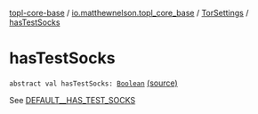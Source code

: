 [topl-core-base](../../index.md) / [io.matthewnelson.topl_core_base](../index.md) / [TorSettings](index.md) / [hasTestSocks](./has-test-socks.md)

# hasTestSocks

`abstract val hasTestSocks: `[`Boolean`](https://kotlinlang.org/api/latest/jvm/stdlib/kotlin/-boolean/index.html) [(source)](https://github.com/05nelsonm/TorOnionProxyLibrary-Android/blob/master/topl-core-base/src/main/java/io/matthewnelson/topl_core_base/TorSettings.kt#L342)

See [DEFAULT__HAS_TEST_SOCKS](-d-e-f-a-u-l-t__-h-a-s_-t-e-s-t_-s-o-c-k-s.md)

